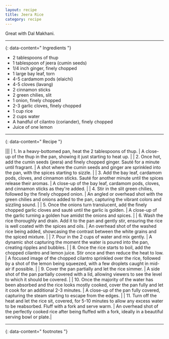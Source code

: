 ```yaml
---
layout: recipe
title: Jeera Rice
category: recipe
---
```


Great with Dal Makhani. 

---
{: data-content=" Ingredients "}


- 2 tablespoons of thup 
- 1 tablespoon of jeera (cumin seeds)
- 1/4 inch ginger, finely chopped
- 1 large bay leaf, torn
- 4-5 cardamom pods (elaichi)
- 4-5 cloves (lavang)
- 2 cinnamon sticks
- 2 green chilies, slit
- 1 onion, finely chopped
- 2-3 garlic cloves, finely chopped
- 1 cup rice
- 2 cups water
- A handful of cilantro (coriander), finely chopped
- Juice of one lemon

---
{: data-content=" Recipe "}

|<img src="https://imagedelivery.net/Yb-cxrGvaBvwwylP0OsNpA/6aaf2480-6ed9-4218-14d2-89996b068600/public" style="width: 0%;height: 0;">|<img src="https://imagedelivery.net/Yb-cxrGvaBvwwylP0OsNpA/6aaf2480-6ed9-4218-14d2-89996b068600/public" style="width: 0%;height: 0;">|
| 1. In a heavy-bottomed pan, heat the 2 tablespoons of thup. | A close-up of the thup in the pan, showing it just starting to heat up. |
| 2. Once hot, add the cumin seeds (jeera) and finely chopped ginger. Sauté for a minute until fragrant. | A shot where the cumin seeds and ginger are sprinkled into the pan, with the spices starting to sizzle. |
| 3. Add the bay leaf, cardamom pods, cloves, and cinnamon sticks. Sauté for another minute until the spices release their aromas. | A close-up of the bay leaf, cardamom pods, cloves, and cinnamon sticks as they're added. |
| 4. Stir in the slit green chilies, followed by the finely chopped onion. | An angled or overhead shot with the green chilies and onions added to the pan, capturing the vibrant colors and sizzling sound. |
| 5. Once the onions turn translucent, add the finely chopped garlic cloves and sauté until the garlic is golden. | A close-up of the garlic turning a golden hue amidst the onions and spices. |
| 6. Wash the rice thoroughly and drain. Add it to the pan and gently stir, ensuring the rice is well coated with the spices and oils. | An overhead shot of the washed rice being added, showcasing the contrast between the white grains and the spiced mixture. |
| 7. Pour in the 2 cups of water and mix gently. | A dynamic shot capturing the moment the water is poured into the pan, creating ripples and bubbles. |
| 8. Once the rice starts to boil, add the chopped cilantro and lemon juice. Stir once and then reduce the heat to low. | A focused image of the chopped cilantro sprinkled over the rice, followed by a shot of the lemon being squeezed, with a few droplets caught in mid-air if possible. |
| 9. Cover the pan partially and let the rice simmer.  |  A side shot of the pan partially covered with a lid, allowing viewers to see the level to which it should be covered. |
| 10. Once the majority of the water has been absorbed and the rice looks mostly cooked, cover the pan fully and let it cook for an additional 2-3 minutes. | A close-up of the pan fully covered, capturing the steam starting to escape from the edges. |
| 11. Turn off the heat and let the rice sit, covered, for 5-10 minutes to allow any excess water to be reabsorbed. Fluff with a fork and serve warm. | An overhead shot of the perfectly cooked rice after being fluffed with a fork, ideally in a beautiful serving bowl or plate.|



---
{: data-content=" footnotes "}

<!-- 
[^1]: [lavang](/ingredients#lavang)
[^2]: [bay leaves](/ingredients#bay-leaves)
[^3]: [jeera](/ingredients#jeera)
[^4]: [elaichi](/ingredients#elaichi)
[^5]: [garam masala](/ingredients#garammasala)
[^6]: [chili powder](/ingredients#redchilipowder)
[^7]: [haldi](/ingredients#haldi)
[^8]: [casuri methi](/ingredients#casuri) -->